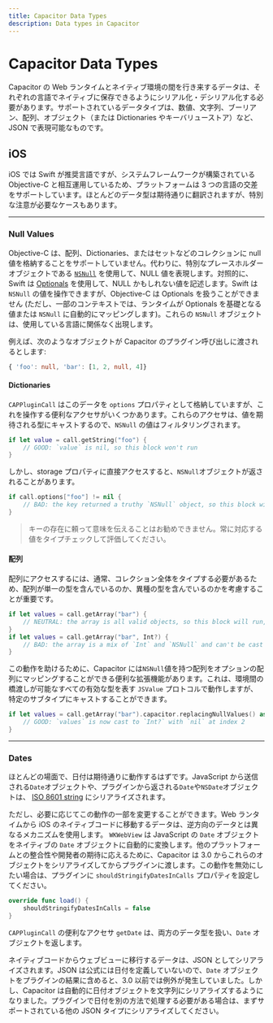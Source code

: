 ```yaml
---
title: Capacitor Data Types
description: Data types in Capacitor
---
```


# Capacitor Data Types

Capacitor の Web ランタイムとネイティブ環境の間を行き来するデータは、それぞれの言語でネイティブに保存できるようにシリアル化・デシリアル化する必要があります。サポートされているデータタイプは、数値、文字列、ブーリアン、配列、オブジェクト（または Dictionaries やキーバリューストア）など、JSON で表現可能なものです。

## iOS

iOS では Swift が推奨言語ですが、システムフレームワークが構築されている Objective-C と相互運用しているため、プラットフォームは 3 つの言語の交差をサポートしています。ほとんどのデータ型は期待通りに翻訳されますが、特別な注意が必要なケースもあります。

---

### Null Values

Objective-C は、配列、Dictionaries、またはセットなどのコレクションに null 値を格納することをサポートしていません。代わりに、特別なプレースホルダーオブジェクトである [`NSNull`](https://developer.apple.com/documentation/foundation/nsnull?language=objc) を使用して、NULL 値を表現します。対照的に、Swift は [Optionals](https://docs.swift.org/swift-book/LanguageGuide/TheBasics.html) を使用して、NULL かもしれない値を記述します。Swift は `NSNull` の値を操作できますが、Objective-C は Optionals を扱うことができません (ただし、一部のコンテキストでは、ランタイムが Optionals を基礎となる値または `NSNull` に自動的にマッピングします)。これらの `NSNull` オブジェクトは、使用している言語に関係なく出現します。

例えば、次のようなオブジェクトが Capacitor のプラグイン呼び出しに渡されるとします:

```typescript
{ 'foo': null, 'bar': [1, 2, null, 4]}
```

#### Dictionaries

`CAPPluginCall` はこのデータを `options` プロパティとして格納していますが、これを操作する便利なアクセサがいくつかあります。これらのアクセサは、値を期待される型にキャストするので、`NSNull` の値はフィルタリングされます。

```swift
if let value = call.getString("foo") {
    // GOOD: `value` is nil, so this block won't run
}
```

しかし、storage プロパティに直接アクセスすると、`NSNull`オブジェクトが返されることがあります。

```swift
if call.options["foo"] != nil {
    // BAD: the key returned a truthy `NSNull` object, so this block will run
}
```

> キーの存在に頼って意味を伝えることはお勧めできません。常に対応する値をタイプチェックして評価してください。

#### 配列

配列にアクセスするには、通常、コレクション全体をタイプする必要があるため、配列が単一の型を含んでいるのか、異種の型を含んでいるのかを考慮することが重要です。

```swift
if let values = call.getArray("bar") {
    // NEUTRAL: the array is all valid objects, so this block will run, but each value will need to be typed individually
}
if let values = call.getArray("bar", Int?) {
    // BAD: the array is a mix of `Int` and `NSNull` and can't be cast to `Int?`, so this block won't run
}
```

この動作を助けるために、Capacitor には`NSNull`値を持つ配列をオプションの配列にマッピングすることができる便利な拡張機能があります。これは、環境間の橋渡しが可能なすべての有効な型を表す `JSValue` プロトコルで動作しますが、特定のサブタイプにキャストすることができます。

```swift
if let values = call.getArray("bar").capacitor.replacingNullValues() as? [Int?] {
    // GOOD: `values` is now cast to `Int?` with `nil` at index 2
}
```

---

### Dates

ほとんどの場面で、日付は期待通りに動作するはずです。JavaScript から送信される`Date`オブジェクトや、プラグインから返される`Date`や`NSDate`オブジェクトは、 [ISO 8601 string](https://www.iso.org/iso-8601-date-and-time-format.html) にシリアライズされます。

ただし、必要に応じてこの動作の一部を変更することができます。Web ランタイムから iOS のネイティブコードに移動するデータは、逆方向のデータとは異なるメカニズムを使用します。 `WKWebView` は JavaScript の `Date` オブジェクトをネイティブの `Date` オブジェクトに自動的に変換します。他のプラットフォームとの整合性や開発者の期待に応えるために、Capacitor は 3.0 からこれらのオブジェクトをシリアライズしてからプラグインに渡します。この動作を無効にしたい場合は、プラグインに `shouldStringifyDatesInCalls` プロパティを設定してください。

```swift
override func load() {
    shouldStringifyDatesInCalls = false
}
```

`CAPPluginCall` の便利なアクセサ `getDate` は、両方のデータ型を扱い、`Date` オブジェクトを返します。

ネイティブコードからウェブビューに移行するデータは、JSON としてシリアライズされます。JSON は公式には日付を定義していないので、`Date` オブジェクトをプラグインの結果に含めると、3.0 以前では例外が発生していました。しかし、Capacitor は自動的に日付オブジェクトを文字列にシリアライズするようになりました。プラグインで日付を別の方法で処理する必要がある場合は、まずサポートされている他の JSON タイプにシリアライズしてください。
